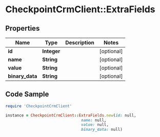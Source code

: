 # CheckpointCrmClient::ExtraFields

## Properties

Name | Type | Description | Notes
------------ | ------------- | ------------- | -------------
**id** | **Integer** |  | [optional] 
**name** | **String** |  | [optional] 
**value** | **String** |  | [optional] 
**binary_data** | **String** |  | [optional] 

## Code Sample

```ruby
require 'CheckpointCrmClient'

instance = CheckpointCrmClient::ExtraFields.new(id: null,
                                 name: null,
                                 value: null,
                                 binary_data: null)
```


